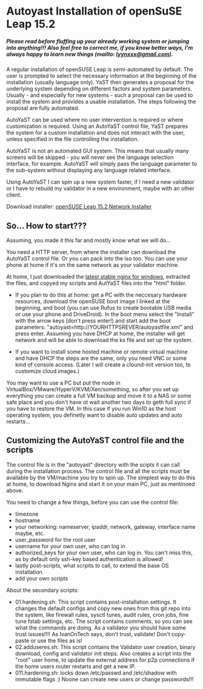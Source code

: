# Autoyast Installation of openSuSE Leap 15.2
##### Please read before fluffing up your already working system or jumping into anything!!! Also feel free to correct me, if you know better ways, I'm always happy to learn new things (mailto: lyynxxx@gmail.com).

A regular installation of openSUSE Leap is semi-automated by default. The user is prompted to select the necessary information at the beginning of the installation (usually language only). YaST then generates a proposal for the underlying system depending on different factors and system parameters. Usually - and especially for new systems - such a proposal can be used to install the system and provides a usable installation. The steps following the proposal are fully automated.

AutoYaST can be used where no user intervention is required or where customization is required. Using an AutoYaST control file, YaST prepares the system for a custom installation and does not interact with the user, unless specified in the file controlling the installation.

AutoYaST is not an automated GUI system. This means that usually many screens will be skipped - you will never see the language selection interface, for example. AutoYaST will simply pass the language parameter to the sub-system without displaying any language related interface.

Using AutoYaST I can spin up a new system faster, if I need a new validator or I have to rebuild my validator in a new environment, maybe with an other client.

Download installer: [openSUSE Leap 15.2 Network Installer](http://download.opensuse.org/distribution/leap/15.2/iso/openSUSE-Leap-15.2-NET-x86_64.iso)


## So... How to start???
Assuming, you made it this far and mostly know what we will do...

You need a HTTP server, from where the installer can download the AutoYaST control file. Or you can pack into the iso too. You can use your phone at home if it's on the same network as your validator machine.

At home, I just downloaded the [latest stable nginx for windows](http://nginx.org/download/nginx-1.18.0.zip), extracted the files, and copyed my scripts and AutYaST files into the "html" folder.

 - If you plan to do this at home: get a PC with the neccesary hardware resources, download the openSUSE boot image I linked at the beginning, and boot (you can use Rufus to create bootable USB media or use your phone and DriveDroid). In the boot menu select the "Install" with the arrow keys (don't press enter!) and start add the boot parameters: "autoyast=http://YOURHTTPSREVER/autoyastfile.xml" and press enter. Assuming you have DHCP at home, the installer will get network and will be able to download the ks file and set up the system.

  - If you want to install some hosted machine or remote virtual machine and have DHCP the steps are the same, only you need VNC or some kind of console access. (Later I will create a clound-init version too, to customize cloud images.)

You may want to use a PC but put the node in VirtualBox/VMware/HyperV/KVM/Xen/something, so after you set up everything you can create a full VM backup and move it to a NAS or some safe place and you don't have ot wait another two days to geth full sync if you have to restore the VM.
In this case if you run Win10 as the host operating system, you definetly want to disable auto updates and auto restarts...


## Customizing the AutoYaST control file and the scripts
The control file is in the "autoyast" directory with the scipts it can call during the installation process. The control file and all the scripts must be available by the VM/machine you try to spin up. The simplest way to do this at home, to download Nginx and start it on your main PC, just as mentinoed above.

You need to change a few things, before you can use the control file:
 - timezone
 - hostname
 - your networking: nameserver, ipaddr, network, gateway, interface name maybe, etc. 
 - user_password for the root user
 - username for your own user, who can log in
 - authorized_keys for your own user, who can log in. You can't miss this, as by default only ssh-key based authentication is allowed!
 - lastly post-scripts, what scrpits to call, to extend the base OS installation.
 - add your own scripts

About the secondary scripts:
 - 01.hardening.sh: This script contains post-installation settings. It changes the default configs and copy new ones from this git repo into the system, like firewall rules, sysctl tunes, audit rules, cron jobs, fine tune fstab settings, etc. The script contains comments, so you can see what the commands are doing. As a validator you should have some trust issues!!!! As IvanOnTech says, don't trust, validate! Don't copy-paste or use the files as is!
 - 02.adduseres.sh: This script contains the Validator user creation, binary download, config and validator init steps. Also creates a script into the "root" user home, to update the external address for p2p connections if the home users router restarts and get a new IP.
 - 011.hardening.sh: locks down /etc/passwd and /etc/shadow with immutable flags :) Noone can create new users or change passwords!!!
 